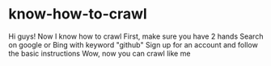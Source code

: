 # know-how-to-crawl

Hi guys!
Now I know how to crawl
First, make sure you have 2 hands
Search on google or Bing with keyword "github"
Sign up for an account and follow the basic instructions
Wow, now you can crawl like me
